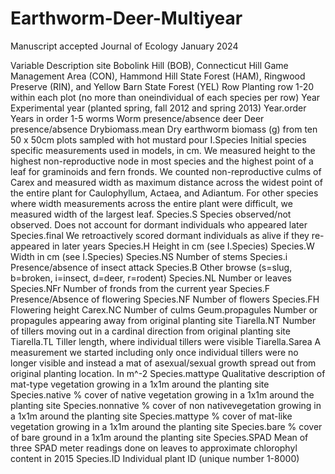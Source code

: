 # Earthworm-Deer-Multiyear
Manuscript accepted Journal of Ecology January 2024

Variable	Description
site	Bobolink Hill (BOB), Connecticut Hill Game Management Area (CON), Hammond Hill State Forest (HAM), Ringwood Preserve (RIN), and Yellow Barn State Forest (YEL)
Row	Planting row 1-20 within each plot (no more than oneindividual of each species per row)
Year	Experimental year (planted spring, fall 2012 and spring 2013)
Year.order	Years in order 1-5
worms	Worm presence/absence
deer	Deer presence/absence
Drybiomass.mean	Dry earthworm biomass (g) from ten 50 x 50cm plots sampled with hot mustard pour
I.Species	Initial species specific measurements used in models, in cm. We measured height to the highest non-reproductive node in most species and the highest point of a leaf for graminoids and fern fronds. We counted non-reproductive culms of Carex and measured width as maximum distance across the widest point of the entire plant for Caulophyllum, Actaea, and Adiantum. For other species where width measurements across the entire plant were difficult, we measured width of the largest leaf. 
Species.S	Species observed/not observed. Does not account for dormant individuals who appeared later
Species.final	We retroactively scored dormant individuals as alive if they re-appeared in later years
Species.H	Height in cm (see I.Species)
Species.W	Width in cm (see I.Species)
Species.NS	Number of stems
Species.i	Presence/absence of insect attack
Species.B	Other browse (s=slug, b=broken, i=insect, d=deer, r=rodent)
Species.NL	Number or leaves
Species.NFr	Number of fronds from the current year
Species.F	Presence/Absence of flowering
Species.NF	Number of flowers
Species.FH	Flowering height
Carex.NC	Number of culms
Geum.propagules	Number or propagules appearing away from original planting site
Tiarella.NT	Number of tillers moving out in a cardinal direction from original planting site
Tiarella.TL	Tiller length, where individual tillers were visible
Tiarella.Sarea	A measurement we started including only once individual tillers were no longer visible and instead a mat of asexual/sexual growth spread out from original planting location. In m^-2
Species.mattype	Qualitative description of mat-type vegetation growing in a 1x1m around the planting site
Species.native	% cover of native vegetation growing in a 1x1m around the planting site
Species.nonnative	% cover of non nativevegetation growing in a 1x1m around the planting site
Species.mattype	% cover of mat-like vegetation growing in a 1x1m around the planting site
Species.bare	% cover of bare ground in a 1x1m around the planting site
Species.SPAD	Mean of three SPAD meter readings done on leaves to approximate chlorophyl content in 2015
Species.ID	Individual plant ID (unique number 1-8000)
